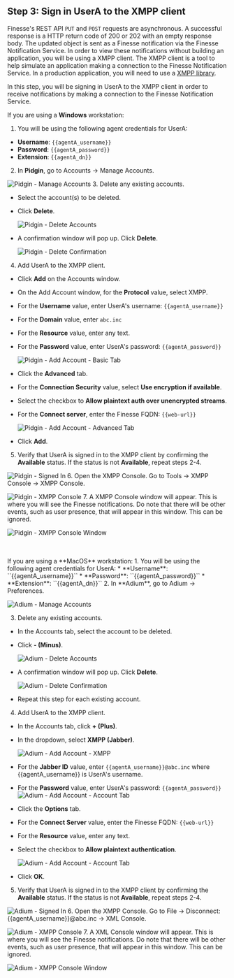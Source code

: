 ## Step 3: Sign in UserA to the XMPP client

Finesse's REST API `PUT` and `POST` requests are asynchronous. A successful response is a HTTP return code of 200 or 202 with an empty response body. The updated object is sent as a Finesse notification via the Finesse Notification Service. In order to view these notifications without building an application, you will be using a XMPP client. The XMPP client is a tool to help simulate an application making a connection to the Finesse Notification Service. In a production application, you will need to use a [XMPP library](http://xmpp.org/software/libraries.html).

In this step, you will be signing in UserA to the XMPP client in order to receive notifications by making a connection to the Finesse Notification Service.

If you are using a **Windows** workstation:
1. You will be using the following agent credentials for UserA:
 * **Username**: ``{{agentA_username}}``
 * **Password**: ``{{agentA_password}}``
 * **Extension**: ``{{agentA_dn}}``
2. In **Pidgin**, go to Accounts -> Manage Accounts.

 ![Pidgin - Manage Accounts](/posts/files/finesse-basic-user-rest-apis-with-xmpp-events/assets/images/pidgin-manage-accounts.jpg)
3. Delete any existing accounts.
 * Select the account(s) to be deleted.
 * Click **Delete**.

  	 ![Pidgin - Delete Accounts](/posts/files/finesse-basic-user-rest-apis-with-xmpp-events/assets/images/pidgin-delete-accounts.jpg)
 * A confirmation window will pop up. Click **Delete**.

  	 ![Pidgin - Delete Confirmation](/posts/files/finesse-basic-user-rest-apis-with-xmpp-events/assets/images/pidgin-delete-confirmation.jpg)
4. Add UserA to the XMPP client.
 * Click **Add** on the Accounts window.
 * On the Add Account window, for the **Protocol** value, select XMPP.
 * For the **Username** value, enter UserA's username: ``{{agentA_username}}``
 * For the **Domain** value, enter ``abc.inc``
 * For the **Resource** value, enter any text.
 * For the **Password** value, enter UserA's password: ``{{agentA_password}}``

 	 ![Pidgin - Add Account - Basic Tab](/posts/files/finesse-basic-user-rest-apis-with-xmpp-events/assets/images/pidgin-add-account-basic-tab.jpg)
 * Click the **Advanced** tab.
 * For the **Connection Security** value, select **Use encryption if available**.
 * Select the checkbox to **Allow plaintext auth over unencrypted streams**.
 * For the **Connect server**, enter the Finesse FQDN: ``{{web-url}}``

  	 ![Pidgin - Add Account - Advanced Tab](/posts/files/finesse-basic-user-rest-apis-with-xmpp-events/assets/images/pidgin-add-account-advanced-tab.jpg)
 * Click **Add**.
5. Verify that UserA is signed in to the XMPP client by confirming the **Available** status. If the status is not **Available**, repeat steps 2-4.

 ![Pidgin - Signed In](/posts/files/finesse-basic-user-rest-apis-with-xmpp-events/assets/images/pidgin-signed-in.jpg)
6. Open the XMPP Console. Go to Tools -> XMPP Console -> XMPP Console.

 ![Pidgin - XMPP Console](/posts/files/finesse-basic-user-rest-apis-with-xmpp-events/assets/images/pidgin-xmpp-console.jpg)
7. A XMPP Console window will appear. This is where you will see the Finesse notifications. Do note that there will be other events, such as user presence, that will appear in this window. This can be ignored.

 ![Pidgin - XMPP Console Window](/posts/files/finesse-basic-user-rest-apis-with-xmpp-events/assets/images/pidgin-xmpp-console-window.jpg)

<br/>
<br/>
If you are using a **MacOS** workstation:
1. You will be using the following agent credentials for UserA:
 * **Username**: ``{{agentA_username}}``
 * **Password**: ``{{agentA_password}}``
 * **Extension**: ``{{agentA_dn}}``
2. In **Adium**, go to Adium -> Preferences.

 ![Adium - Manage Accounts](/posts/files/finesse-basic-user-rest-apis-with-xmpp-events/assets/images/adium-manage-accounts.jpg)

3. Delete any existing accounts.
 * In the Accounts tab, select the account to be deleted.
 * Click **- (Minus)**.

  	 ![Adium - Delete Accounts](/posts/files/finesse-basic-user-rest-apis-with-xmpp-events/assets/images/adium-delete-accounts.jpg)
 * A confirmation window will pop up. Click **Delete**.

  	 ![Adium - Delete Confirmation](/posts/files/finesse-basic-user-rest-apis-with-xmpp-events/assets/images/adium-delete-confirmation.jpg)
 * Repeat this step for each existing account.
4. Add UserA to the XMPP client.
 * In the Accounts tab, click **+ (Plus)**.
 * In the dropdown, select **XMPP (Jabber)**.

  	 ![Adium - Add Account - XMPP](/posts/files/finesse-basic-user-rest-apis-with-xmpp-events/assets/images/adium-add-account-xmpp.jpg)
 * For the **Jabber ID** value, enter ``{{agentA_username}}@abc.inc`` where {{agentA_username}} is UserA's username.
 * For the **Password** value, enter UserA's password: ``{{agentA_password}}``
     ![Adium - Add Account - Account Tab](/posts/files/finesse-basic-user-rest-apis-with-xmpp-events/assets/images/adium-add-account-account-tab.jpg)
 * Click the **Options** tab.
 * For the **Connect Server** value, enter the Finesse FQDN: ``{{web-url}}``
 * For the **Resource** value, enter any text.
 * Select the checkbox to **Allow plaintext authentication**.

     ![Adium - Add Account - Account Tab](/posts/files/finesse-basic-user-rest-apis-with-xmpp-events/assets/images/adium-add-account-options-tab.jpg)
 * Click **OK**.
5. Verify that UserA is signed in to the XMPP client by confirming the **Available** status. If the status is not **Available**, repeat steps 2-4.

 ![Adium - Signed In](/posts/files/finesse-basic-user-rest-apis-with-xmpp-events/assets/images/adium-signed-in.jpg)
6. Open the XMPP Console. Go to File -> Disconnect: {{agentA_username}}@abc.inc -> XML Console.

 ![Adium - XMPP Console](/posts/files/finesse-basic-user-rest-apis-with-xmpp-events/assets/images/adium-xmpp-console.jpg)
7. A XML Console window will appear. This is where you will see the Finesse notifications. Do note that there will be other events, such as user presence, that will appear in this window. This can be ignored.

 ![Adium - XMPP Console Window](/posts/files/finesse-basic-user-rest-apis-with-xmpp-events/assets/images/adium-xmpp-console-window.jpg)
